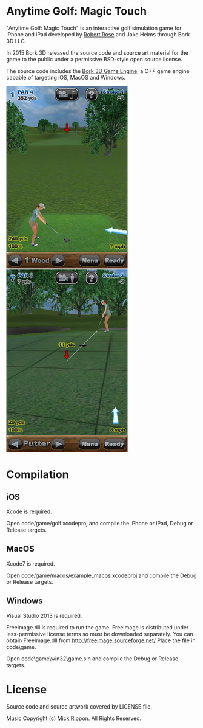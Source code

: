 
Anytime Golf: Magic Touch
=========================

"Anytime Golf: Magic Touch" is an interactive golf simulation game for iPhone and iPad
developed by [Robert Rose](http://robertwrose.com/) and Jake Helms through Bork 3D LLC.

In 2015 Bork 3D released the source code and source art material for the game to the
public under a permissive BSD-style open source license.

The source code includes the [Bork 3D Game Engine](https://en.wikipedia.org/wiki/Bork3D_Game_Engine),
a C++ game engine capable of targeting iOS, MacOS and Windows.

![](art/marketing/screenshots/IMG_0033.PNG) ![](art/marketing/screenshots/IMG_0049.PNG)

Compilation
===========

iOS
---

Xcode is required.

Open code/game/golf.xcodeproj and compile the iPhone or iPad, Debug or Release targets.

MacOS
-----

Xcode7 is required.

Open code/game/macos/example_macos.xcodeproj and compile the Debug or Release targets.

Windows
-------

Visual Studio 2013 is required.

FreeImage.dll is required to run the game. FreeImage is distributed under
less-permissive license terms so must be downloaded separately. You can obtain FreeImage.dll
from http://freeimage.sourceforge.net/ Place the file in code\game.

Open code\game\win32\game.sln and compile the Debug or Release targets.

License
=======

Source code and source artwork covered by LICENSE file.

Music Copyright (c) [Mick Rippon](https://soundcloud.com/mickrip). All Rights Reserved.
